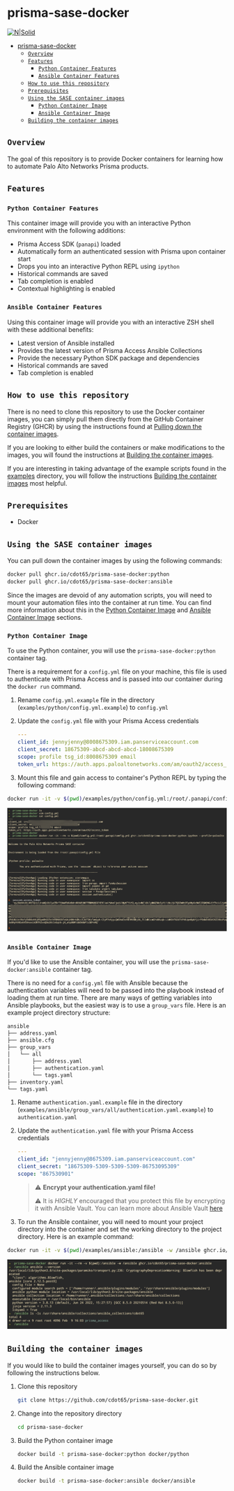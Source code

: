 # prisma-sase-docker

[![N|Solid](./images/paloaltonetworks_logo.png)](https://www.paloaltonetworks.com/)

- [prisma-sase-docker](#prisma-sase-docker)
  - [`Overview`](#overview)
  - [`Features`](#features)
    - [`Python Container Features`](#python-container-features)
    - [`Ansible Container Features`](#ansible-container-features)
  - [`How to use this repository`](#how-to-use-this-repository)
  - [`Prerequisites`](#prerequisites)
  - [`Using the SASE container images`](#using-the-sase-container-images)
    - [`Python Container Image`](#python-container-image)
    - [`Ansible Container Image`](#ansible-container-image)
  - [`Building the container images`](#building-the-container-images)

## `Overview`

The goal of this repository is to provide Docker containers for learning how to automate Palo Alto Networks Prisma products.

## `Features`

### `Python Container Features`

This container image will provide you with an interactive Python environment with the following additions:

- Prisma Access SDK (`panapi`) loaded
- Automatically form an authenticated session with Prisma upon container start
- Drops you into an interactive Python REPL using `ipython`
- Historical commands are saved
- Tab completion is enabled
- Contextual highlighting is enabled

### `Ansible Container Features`

Using this container image will provide you with an interactive ZSH shell with these additional benefits:

- Latest version of Ansible installed
- Provides the latest version of Prisma Access Ansible Collections
- Provide the necessary Python SDK package and dependencies
- Historical commands are saved
- Tab completion is enabled

## `How to use this repository`

There is no need to clone this repository to use the Docker container images, you can simply pull them directly from the GitHub Container Registry (GHCR) by using the instructions found at [Pulling down the container images](#pulling-down-the-container-images).

If you are looking to either build the containers or make modifications to the images, you will found the instructions at [Building the container images](#building-the-container-images).

If you are interesting in taking advantage of the example scripts found in the [examples](examples/) directory, you will follow the instructions [Building the container images](#python-container-image) most helpful.

## `Prerequisites`

- Docker

## `Using the SASE container images`

You can pull down the container images by using the following commands:

```bash
docker pull ghcr.io/cdot65/prisma-sase-docker:python
docker pull ghcr.io/cdot65/prisma-sase-docker:ansible
```

Since the images are devoid of any automation scripts, you will need to mount your automation files into the container at run time. You can find more information about this in the [Python Container Image](#python-container-image) and [Ansible Container Image](#ansible-container-image) sections.

### `Python Container Image`

To use the Python container, you will use the `prisma-sase-docker:python` container tag.

There is a requirement for a `config.yml` file on your machine, this file is used to authenticate with Prisma Access and is passed into our container during the `docker run` command.

1. Rename `config.yml.example` file in the directory (`examples/python/config.yml.example`) to `config.yml`

2. Update the `config.yml` file with your Prisma Access credentials

   ```yaml
   ---
   client_id: jennyjenny@8008675309.iam.panserviceaccount.com
   client_secret: 18675309-abcd-abcd-abcd-18008675309
   scope: profile tsg_id:8008675309 email
   token_url: https://auth.apps.paloaltonetworks.com/am/oauth2/access_token
   ```

3. Mount this file and gain access to container's Python REPL by typing the following command:

```bash
docker run -it -v $(pwd)/examples/python/config.yml:/root/.panapi/config.yml ghcr.io/cdot65/prisma-sase-docker:python ipython --profile=paloalto
```

![python](images/docker_prisma_python.png)

### `Ansible Container Image`

If you'd like to use the Ansible container, you will use the `prisma-sase-docker:ansible` container tag.

There is no need for a `config.yml` file with Ansible because the authentication variables will need to be passed into the playbook instead of loading them at run time. There are many ways of getting variables into Ansible playbooks, but the easiest way is to use a `group_vars` file. Here is an example project directory structure:

```shell
ansible
├── address.yaml
├── ansible.cfg
├── group_vars
│   └── all
│       ├── address.yaml
│       ├── authentication.yaml
│       └── tags.yaml
├── inventory.yaml
└── tags.yaml
```

1. Rename `authentication.yaml.example` file in the directory (`examples/ansible/group_vars/all/authentication.yaml.example`) to `authentication.yaml`

2. Update the `authentication.yaml` file with your Prisma Access credentials

   ```yaml
   ---
   client_id: "jennyjenny@8675309.iam.panserviceaccount.com"
   client_secret: "18675309-5309-5309-5309-86753095309"
   scope: "867530901"
   ```

   > ⚠️ **Encrypt your authentication.yaml file!**
   >
   > ⚠️ It is _HIGHLY_ encouraged that you protect this file by encrypting it with Ansible Vault. You can learn more about Ansible Vault [here](docs/vault.md)

3. To run the Ansible container, you will need to mount your project directory into the container and set the working directory to the project directory. Here is an example command:

```bash
docker run -it -v $(pwd)/examples/ansible:/ansible -w /ansible ghcr.io/cdot65/prisma-sase-docker:ansible
```

![ansible](images/docker_prisma_ansible.png)

## `Building the container images`

If you would like to build the container images yourself, you can do so by following the instructions below.

1. Clone this repository

   ```bash
   git clone https://github.com/cdot65/prisma-sase-docker.git
   ```

2. Change into the repository directory

   ```bash
   cd prisma-sase-docker
   ```

3. Build the Python container image

   ```bash
   docker build -t prisma-sase-docker:python docker/python
   ```

4. Build the Ansible container image

   ```bash
   docker build -t prisma-sase-docker:ansible docker/ansible
   ```
